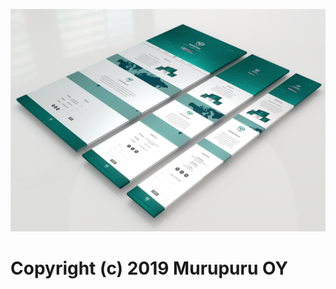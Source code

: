 ![GitHub Logo](https://github.com/elarsaks/MuruPuru/blob/master/thumbnail_original)
# Copyright (c) 2019 Murupuru OY
